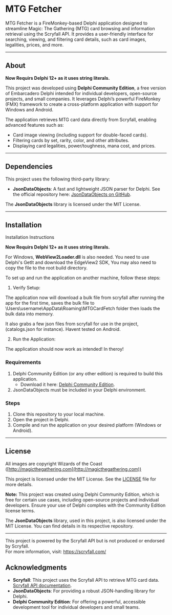 # MTG Fetcher

MTG Fetcher is a FireMonkey-based Delphi application designed to streamline Magic: The Gathering (MTG) card browsing and information retrieval using the Scryfall API. It provides a user-friendly interface for searching, viewing, and filtering card details, such as card images, legalities, prices, and more.

---

## About
**Now Requirs Delphi 12+ as it uses string literals.**

This project was developed using **Delphi Community Edition**, a free version of Embarcadero Delphi intended for individual developers, open-source projects, and small companies. It leverages Delphi’s powerful FireMonkey (FMX) framework to create a cross-platform application with support for Windows and Android. 

The application retrieves MTG card data directly from Scryfall, enabling advanced features such as:
- Card image viewing (including support for double-faced cards).
- Filtering cards by set, rarity, color, and other attributes.
- Displaying card legalities, power/toughness, mana cost, and prices.


---

## Dependencies

This project uses the following third-party library:
- **JsonDataObjects**: A fast and lightweight JSON parser for Delphi. See the official repository here: [JsonDataObjects on GitHub](https://github.com/ahausladen/JsonDataObjects).

The **JsonDataObjects** library is licensed under the MIT License.

---

## Installation
Installation Instructions

**Now Requirs Delphi 12+ as it uses string literals.**

For Windows, **WebView2Loader.dll** is also needed. You need to use Delphi's GetIt and download the
EdgeView2 SDK, You may also need to copy the file to the root build directory. 

To set up and run the application on another machine, follow these steps:

1. Verify Setup:

The application now will download a bulk file from scryfall after running the app for the first time,
saves the bulk file to \Users\username\AppData\Roaming\MTGCardFetch folder then loads the bulk data into memory.

It also grabs a few json files from scryfall for use in the project,(catalogs.json for instance).
Havent tested on Android.

2. Run the Application:

The application should now work as intended! In theroy!





### Requirements
1. Delphi Community Edition (or any other edition) is required to build this application.
   - Download it here: [Delphi Community Edition](https://www.embarcadero.com/products/delphi/starter).
2. JsonDataObjects must be included in your Delphi environment.

### Steps
1. Clone this repository to your local machine.
2. Open the project in Delphi.
3. Compile and run the application on your desired platform (Windows or Android).

---

## License

All images are copyright Wizards of the Coast ([http://magicthegathering.com](http://magicthegathering.com))

This project is licensed under the MIT License. See the [LICENSE](./LICENSE) file for more details.

**Note:** This project was created using Delphi Community Edition, which is free for certain use cases, including open-source projects and individual developers. Ensure your use of Delphi complies with the Community Edition license terms.

The **JsonDataObjects** library, used in this project, is also licensed under the MIT License. You can find details in its respective repository.

---
  
This project is powered by the Scryfall API but is not produced or endorsed by Scryfall.  
For more information, visit: https://scryfall.com/


## Acknowledgments

- **Scryfall**: This project uses the Scryfall API to retrieve MTG card data. [Scryfall API documentation](https://scryfall.com/docs/api).
- **JsonDataObjects**: For providing a robust JSON-handling library for Delphi.
- **Delphi Community Edition**: For offering a powerful, accessible development tool for individual developers and small teams.
